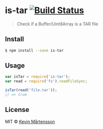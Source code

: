 # is-tar [![Build Status](https://travis-ci.org/kevva/is-tar.svg?branch=master)](https://travis-ci.org/kevva/is-tar)

> Check if a Buffer/Uint8Array is a TAR file

## Install

```sh
$ npm install --save is-tar
```

## Usage

```js
var isTar = require('is-tar');
var read = require('fs').readFileSync;

isTar(read('file.tar'));
// => true
```

## License

MIT © [Kevin Mårtensson](https://github.com/kevva)
